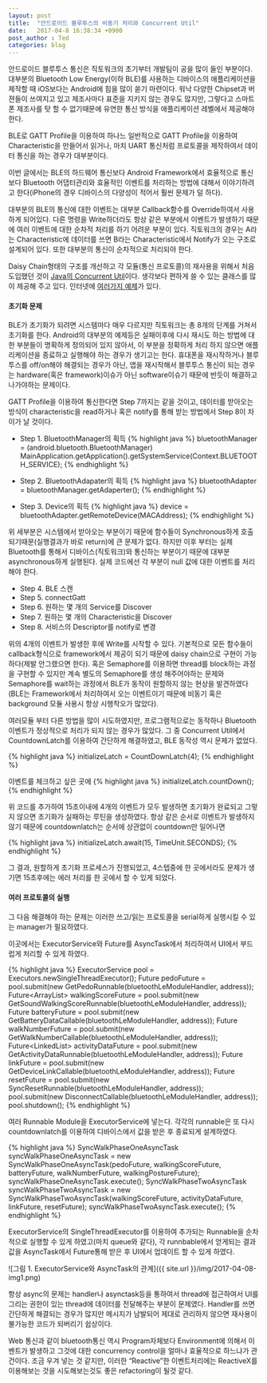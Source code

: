 ```yaml
---
layout: post
title:  "안드로이드 블루투스의 비동기 처리와 Concurrent Util"
date:   2017-04-8 16:38:34 +0900
post_author : Ted
categories: blog
---
```

안드로이드 블루투스 통신은 직토워크의 초기부터 개발팀이 공을 많이 들인 부분이다. 대부분의 Bluetooth Low Energy(이하 BLE)를 사용하는 디바이스의 애플리케이션을 제작할 때 iOS보다는 Android에 힘을 많이 쏟기 마련이다. 워낙 다양한 Chipset과 버젼들이 쓰여지고 있고 제조사마다 표준을 지키지 않는 경우도 많지만, 그렇다고 스마트폰 제조사를 탓 할 수 없기때문에 유연한 통신 방식을 애플리케이션 레벨에서 제공해야 한다.

BLE로 GATT Profile을 이용하여 하나느 일반적으로 GATT Profile을 이용하여 Characteristic을 만들어서 읽거나, 마치 UART 통신처럼  프로토콜을 제작하여서 데이터 통신을 하는 경우가 대부분이다.

이번 글에서는 BLE의 하드웨어 통신보다 Android Framework에서 효율적으로 통신보다 Bluetooth 어댑터관리와 효율적인 이벤트를 처리하는 방법에 대해서 이야기하려고 한다(iPhone의 경우 디바이스의 다양성이 적어서 훨씬 문제가 덜 하다).

대부분의 BLE의 통신에 대한 이벤트는 대부분 Callback함수를 Override하여서 사용하게 되어있다. 다른 명령을 Write하더라도 항상 같은 부분에서 이벤트가 발생하기 때문에 여러 이벤트에 대한 순차적 처리를 하기 어려운 부분이 있다. 직토워크의 경우는 A라는 Characteristic에 데이터를 쓰면 B라는 Characteristic에서 Notify가 오는 구조로 설계되어 있다. 또한 대부분의 통신이 순차적으로 처리되야 한다.

Daisy Chain형태의 구조를 개선하고 각 모듈(통신 프로토콜)의 재사용을 위해서 처음 도입했던 것이 [Java의 Concurrent Util](https://docs.oracle.com/javase/7/docs/api/java/util/concurrent/package-summary.html)이다. 생각보다 편하게 쓸 수 있는 클래스를 많이 제공해 주고 있다. 인터넷에 [여러가지 예제](http://tutorials.jenkov.com/java-util-concurrent/index.html)가 있다.

#### 초기화 문제
BLE가 초기화가 되려면 시스템마다 매우 다르지만 직토워크는 총 8개의 단계를 거쳐서 초기화를 한다. Android의 대부분의 예제등은 실패이후에 다시 재시도 하는 방법에 대한 부분들이 명확하게 정의되어 있지 않아서, 이 부분을 정확하게 처리 하지 않으면 애플리케이션을 종료하고 실행해야 하는 경우가 생기고는 한다. 휴대폰을 재시작하거나 블루투스를 off/on해야 해결되는 경우가 아닌, 앱을 재시작해서 블루투스 통신이 되는 경우는 hardware(혹은 framework)이슈가 아닌 software이슈기 때문에 반듯이 해결하고 나가야하는 문제이다.

GATT Profile을 이용하여 통신한다면 Step 7까지는 같을 것이고, 데이터를 받아오는 방식이 characteristic을 read하거나 혹은 notify를 통해 받는 방법에서 Step 8이 차이가 날 것이다.

* Step 1. BluetoothManager의 획득
{% highlight java %}
        bluetoothManager = (android.bluetooth.BluetoothManager) 			MainApplication.getApplication().getSystemService(Context.BLUETOOTH_SERVICE);
{% endhighlight %}

* Step 2. BluetoothAdapater의 획득
{% highlight java %}
        bluetoothAdapter = bluetoothManager.getAdaperter();
{% endhighlight %}

* Step 3. Device의 획득
{% highlight java %}
		device = bluetoothAdapter.getRemoteDevice(MACAddress);
{% endhighlight %}

위 세부분은 시스템에서 받아오는 부분이기 때문에 함수들이 Synchronous하게 호출 되기때문(실행결과가 바로 return)에 큰 문제가 없다. 하지만 이후 부터는 실제 Bluetooth를 통해서 디바이스(직토워크)와 통신하는 부분이기 때문에 대부분 asynchronous하게 실행된다. 실제 코드에선 각 부분이 null 값에 대한 이벤트를 처리해야 한다.

* Step 4.	BLE 스캔
* Step 5.	connectGatt
* Step 6.	원하는 몇 개의 Service를 Discover
* Step 7.	원하는 몇 개의 Characteristic을 Discover
* Step 8.	서비스의 Descriptor를 notify로 변경

위의 4개의 이벤트가 발생한 후에 Write를 시작할 수 있다. 기본적으로 모든 함수들이 callback형식으로 framework에서 제공이 되기 때문에 daisy chain으로 구현이 가능하다(제발 안그랬으면 한다). 혹은 Semaphore를 이용하면 thread를 block하는 과정을 구현할 수 있지만 계속 별도의 Semaphore를 생성 해주어야하는 문제와 Semaphore를 wait하는 과정에서 BLE가 동작이 원할하지 않는 현상을 발견하였다(BLE는 Framework에서 처리하여서 오는 이벤트이기 때문에 비동기 혹은 background 모듈 사용시 항상 시행착오가 많았다).

여러모듈 부터 다른 방법을 많이 시도하였지만, 프로그램적으로는 동작하나 Bluetooth이벤트가 정상적으로 처리가 되지 않는 경우가 많았다. 그 중 Concurrent Util에서 CountdownLatch를 이용하여 간단하게 해결하였고, BLE 동작성 역시 문제가 없었다.

{% highlight java %}
initializeLatch = CountDownLatch(4);
{% endhighlight %}

이벤트를 체크하고 싶은 곳에
{% highlight java %}
initializeLatch.countDown();
{% endhighlight %}

위 코드를 추가하여 15초이내에 4개의 이벤트가 모두 발생하면 초기화가 완료되고 그렇지 않으면 초기화가 실패하는 루틴을 생성하였다. 항상 같은 순서로 이벤트가 발생하지 않기 때문에 countdownlatch는 순서에 상관없이 countdown만 일어나면 

{% highlight java %}
initializeLatch.await(15, TimeUnit.SECONDS);
{% endhighlight %}

그 결과, 원할하게 초기화 프로세스가 진행되었고, 4스텝중에 한 곳에서라도 문제가 생기면 15초후에는 에러 처리를 한 곳에서 할 수 있게 되었다.

#### 여러 프로토콜의 실행

그 다음 해결해야 하는 문제는 이러한 쓰고/읽는 프로토콜을 serial하게 실행시킬 수 있는 manager가 필요하였다.

이곳에서는 ExecutorService와 Future를 AsyncTask에서 처리하여서 UI에서 부드럽게 처리할 수 있게 하였다.

{% highlight java %}
ExecutorService pool = Executors.newSingleThreadExecutor();
Future<Integer> pedoFuture = pool.submit(new GetPedoRunnable(bluetoothLeModuleHandler, address));
Future<ArrayList<Integer>> walkingScoreFuture = pool.submit(new GetSoundWalkingScoreRunnable(bluetoothLeModuleHandler, address));
Future<Integer> batteryFuture = pool.submit(new GetBatteryDataCallable(bluetoothLeModuleHandler, address));
Future<WalkNumber> walkNumberFuture = pool.submit(new GetWalkNumberCallable(bluetoothLeModuleHandler, address));
Future<LinkedList<Byte>> activityDataFuture = pool.submit(new GetActivityDataRunnable(bluetoothLeModuleHandler, address));
Future<String> linkFuture = pool.submit(new GetDeviceLinkCallable(bluetoothLeModuleHandler, address));
Future<Integer> resetFuture = pool.submit(new SyncResetRunnable(bluetoothLeModuleHandler, address));
pool.submit(new DisconnectCallable(bluetoothLeModuleHandler, address));
pool.shutdown();
{% endhighlight %}

여러 Runnable Module을 ExecutorService에 넣는다. 각각의 runnable은 또 다시 countdownlatch를 이용하여 디바이스에서 값을 받은 후 종료되게 설계하였다.

{% highlight java %}
SyncWalkPhaseOneAsyncTask syncWalkPhaseOneAsyncTask = new SyncWalkPhaseOneAsyncTask(pedoFuture, walkingScoreFuture, batteryFuture, walkNumberFuture, walkingPostureFuture);
syncWalkPhaseOneAsyncTask.execute();
SyncWalkPhaseTwoAsyncTask syncWalkPhaseTwoAsyncTask = new SyncWalkPhaseTwoAsyncTask(walkingScoreFuture, activityDataFuture, linkFuture, resetFuture);
syncWalkPhaseTwoAsyncTask.execute();
{% endhighlight %}

ExecutorService의 SingleThreadExecutor를 이용하여 추가되는 Runnable을 순차적으로 실행할 수 있게 하였고(마치 queue와 같다), 각 runnbable에서 얻게되는 결과값을 AsyncTask에서 Future통해 받은 후 UI에서 업데이트 할 수 있게 하였다.

![그림 1. ExecutorService와 AsyncTask의 관계]({{ site.url }}/img/2017-04-08-img1.png)


항상 async의 문제는 handler나 asynctask등을 통하여서 thread에 접근하여서 UI를 그리는 권한이 있는 thread에 데이터를 전달해주는 부분이 문제였다. Handler를 쓰면 간단하게 해결되는 경우가 많지만 메시지가 남발되어 제대로 관리하지 않으면 재사용이 불가능한 코드가 되버리기 쉽상이다.

Web 통신과 같이 bluetooth통신 역시 Program자체보다 Environment에 의해서 이벤트가 발생하고 그것에 대한 concurrency control을 얼마나 효율적으로 하느냐가 관건이다. 조금 우겨 넣는 것 같지만, 이러한 “Reactive”한 이벤트처리에는 ReactiveX를 이용해보는 것을 시도해보는것도 좋은 refactoring이 될것 같다.

[zikto-page]: https://www.zikto.com